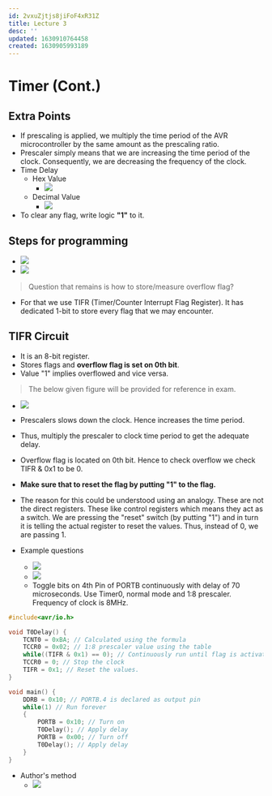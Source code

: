 ```yaml
---
id: 2vxuZjtjs8jiFoF4xR31Z
title: Lecture 3
desc: ''
updated: 1630910764458
created: 1630905993189
---
```



# Timer (Cont.)

## Extra Points
* If prescaling is applied, we multiply the time period of the AVR microcontroller by the same amount as the prescaling ratio.
* Prescaler simply means that we are increasing the time period of the clock. Consequently, we are decreasing the frequency of the clock.
* Time Delay
    * Hex Value
        * ![](/assets/images/2021-09-06-11-10-19.png)
    * Decimal Value
        * ![](/assets/images/2021-09-06-11-11-09.png)
* To clear any flag, write logic **"1"** to it.

## Steps for programming
* ![](/assets/images/2021-09-06-11-23-39.png)
* ![](/assets/images/2021-09-06-11-32-17.png)

> Question that remains is how to store/measure overflow flag?
* For that we use TIFR (Timer/Counter Interrupt Flag Register). It has dedicated 1-bit to store every flag that we may encounter.

## TIFR Circuit
* It is an 8-bit register.
* Stores flags and **overflow flag is set on 0th bit**.
* Value "1" implies overflowed and vice versa.
> The below given figure will be provided for reference in exam.
* ![](/assets/images/2021-09-06-11-37-11.png)

* Prescalers slows down the clock. Hence increases the time period.
* Thus, multiply the prescaler to clock time period to get the adequate delay.
* Overflow flag is located on 0th bit. Hence to check overflow we check TIFR & 0x1 to be 0.
* **Make sure that to reset the flag by putting "1" to the flag.**
* The reason for this could be understood using an analogy. These are not the direct registers. These like control registers which means they act as a switch. We are pressing the "reset" switch (by putting "1") and in turn it is telling the actual register to reset the values. Thus, instead of 0, we are passing 1.
* Example questions
    * ![](/assets/images/2021-09-06-11-40-28.png)
    * ![](/assets/images/2021-09-06-11-42-27.png)
    * Toggle bits on 4th Pin of PORTB continuously with delay of 70 microseconds. Use Timer0, normal mode and 1:8 prescaler. Frequency of clock is 8MHz.
```c
#include<avr/io.h>

void T0Delay() {
    TCNT0 = 0xBA; // Calculated using the formula
    TCCR0 = 0x02; // 1:8 prescaler value using the table
    while((TIFR & 0x1) == 0); // Continuously run until flag is activated
    TCCR0 = 0; // Stop the clock
    TIFR = 0x1; // Reset the values.
}

void main() {
	DDRB = 0x10; // PORTB.4 is declared as output pin
	while(1) // Run forever
	{
		PORTB = 0x10; // Turn on
        T0Delay(); // Apply delay
        PORTB = 0x00; // Turn off
        T0Delay(); // Apply delay
	}
}
```
* Author's method
    * ![](/assets/images/2021-09-06-12-12-18.png)
